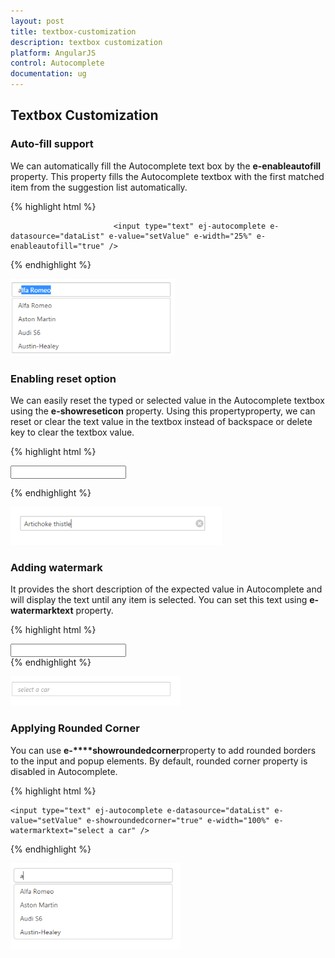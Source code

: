 ```yaml
---
layout: post
title: textbox-customization
description: textbox customization
platform: AngularJS
control: Autocomplete
documentation: ug
---
```


## Textbox Customization

### Auto-fill support

We can automatically fill the Autocomplete text box by the **e-enableautofill** property. This property fills the Autocomplete textbox with the first matched item from the suggestion list automatically.





{% highlight html %}
<div id="control">

                           <input type="text" ej-autocomplete e-datasource="dataList" e-value="setValue" e-width="25%" e-enableautofill="true" />
</div>
                    {% endhighlight %}







![](textbox-customization_images\auto-fill-support_img1.png)

### Enabling reset option

We can easily reset the typed or selected value in the Autocomplete textbox using the **e-showreseticon** property. Using this propertyproperty, we can reset or clear the text value in the textbox instead of backspace or delete key to clear the textbox value.



{% highlight html %}

<div id="control">
                            <input type="text" ej-autocomplete e-datasource="dataList" e-value="setValue" e-showreseticon="true" e-width="100%" />

</div>


{% endhighlight %}





![](textbox-customization_images\enabling-reset-option_img1.png)

### Adding watermark

It provides the short description of the expected value in Autocomplete and will display the text until any item is selected. You can set this text using **e-watermarktext** property.

{% highlight html %}


<div id="control">
                            <input type="text" ej-autocomplete e-datasource="dataList" e-value="setValue" e-width="100%" e-watermarktext="select a car" />
                        </div>   
{% endhighlight %}



![](textbox-customization_images\adding-watermark_img1.png)


### Applying Rounded Corner

You can use **e-****showroundedcorner**property to add rounded borders to the input and popup elements. By default, rounded corner property is disabled in Autocomplete.

{% highlight html %}


<div id="control">



    <input type="text" ej-autocomplete e-datasource="dataList" e-value="setValue" e-showroundedcorner="true" e-width="100%" e-watermarktext="select a car" />

   </div>   
{% endhighlight %}           





![](textbox-customization_images\applying-rounded-corner_img1.png)
